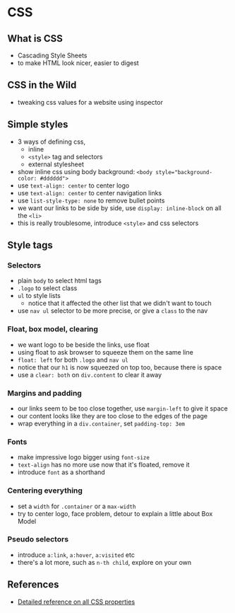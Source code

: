 CSS
===

What is CSS
-----------
- Cascading Style Sheets
- to make HTML look nicer, easier to digest

CSS in the Wild
---------------
- tweaking css values for a website using inspector

Simple styles
-------------
- 3 ways of defining css,
  - inline
  - `<style>` tag and selectors
  - external stylesheet
- show inline css using body background:
  `<body style="background-color: #dddddd">`
- use `text-align: center` to center logo
- use `text-align: center` to center navigation links
- use `list-style-type: none` to remove bullet points
- we want our links to be side by side, use `display: inline-block` on
    all the `<li>`
- this is really troublesome, introduce `<style>` and css selectors

Style tags
----------
### Selectors
- plain `body` to select html tags
- `.logo` to select class
- `ul` to style lists
  - notice that it affected the other list that we didn't want to touch
- use `nav ul` selector to be more precise, or give a `class` to the nav
### Float, box model, clearing
- we want logo to be beside the links, use float
- using float to ask browser to squeeze them on the same line
- `float: left` for both `.logo` and `nav ul`
- notice that our `h1` is now squeezed on top too, because there is space
- use a `clear: both` on `div.content` to clear it away
### Margins and padding
- our links seem to be too close together, use `margin-left` to give it space
- our content looks like they are too close to the edges of the page
- wrap everything in a `div.container`, set `padding-top: 3em`
### Fonts
- make impressive logo bigger using `font-size`
- `text-align` has no more use now that it's floated, remove it
- introduce `font` as a shorthand
### Centering everything
- set a `width` for `.container` or a `max-width`
- try to center logo, face problem, detour to explain a little about Box Model
### Pseudo selectors
- introduce `a:link`, `a:hover`, `a:visited` etc
- there's a lot more, such as `n-th child`, explore on your own

References
----------
- [Detailed reference on all CSS properties](https://developer.mozilla.org/en-US/docs/Web/CSS/Reference)

